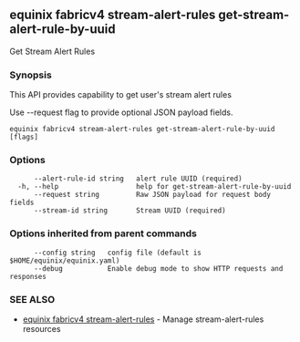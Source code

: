 ## equinix fabricv4 stream-alert-rules get-stream-alert-rule-by-uuid

Get Stream Alert Rules

### Synopsis

This API provides capability to get user's stream alert rules

Use --request flag to provide optional JSON payload fields.

```
equinix fabricv4 stream-alert-rules get-stream-alert-rule-by-uuid [flags]
```

### Options

```
      --alert-rule-id string   alert rule UUID (required)
  -h, --help                   help for get-stream-alert-rule-by-uuid
      --request string         Raw JSON payload for request body fields
      --stream-id string       Stream UUID (required)
```

### Options inherited from parent commands

```
      --config string   config file (default is $HOME/equinix/equinix.yaml)
      --debug           Enable debug mode to show HTTP requests and responses
```

### SEE ALSO

* [equinix fabricv4 stream-alert-rules](equinix_fabricv4_stream-alert-rules.md)	 - Manage stream-alert-rules resources


